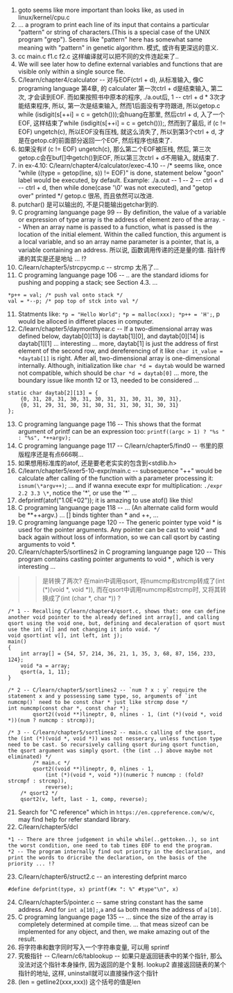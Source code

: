 1. goto seems like more important than looks like, as used in linux/kernel/cpu.c  
2. ... a program to print each line of its input that contains a particular "pattern" or string of characters.(This is a special case of the UNIX program "grep"). Seems like "pattern" here has somewhat same meaning with "pattern" in genetic algorithm. 模式, 或许有更深远的意义.  
3. cc main.c f1.c f2.c 这样编译就可以把不同的文件连起来了..
4. We will see later how to define external variables and functions that are visible only within a single source fle.  
5. C/learn/chapter4/calculator -- 对与EOF(ctrl + d), 从标准输入, 像C programing language 第4章, 的 calculater 第一次ctrl + d是结束输入, 第二次, 才会读到EOF. 而如果按照书中原本的程序, ./a.out后, 1 -- ctrl + d * 3次才能结束程序, 所以, 第一次是结束输入, 然而1后面没有字符跟进, 所以getop.c while (isdigit(s[++i] = c = getch()));会huang在那里, 然后ctrl + d, 入了一个EOF, 这样结束了while (isdigit(s[++i] = c = getch()));, 然而到了最后, if (c != EOF) ungetch(c), 所以EOF没有压栈, 就这么消失了, 所以到第3个ctrl + d, 才是在getop.c的前面部分返回一个EOF, 然后程序也结束了.  
6. 如果没有if (c != EOF) ungetch(c), 那么第二个EOF被压栈, 然后, 第三次getop.c会在buf[]中getch()到EOF, 所以第三次ctrl + d不用输入, 就结束了.  
7. in ex-4.10: C/learn/chapter4/calculator/exec-4.10 -- /* seems like, once "while ((type = getop(line, s)) != EOF)" is done, statement  below "goon" label would be executed, by default. Example: ./a.out -- 1 -- 2 -- ctrl + d -- ctrl + d, then while done(case '\0' was not executed), and "getop over" printed */  getop.c 很吊, 而且依然可以改进.  
8. putchar() 是可以输出的, 不是只能输出getchar到的.
9. C programing languange page 99 -- By definition, the value of a variable or expression of type array is the address of element zero of the array. -- When an array name is passed to a function, what is passed is the location of the initial element. Within the called function, this argument is a local variable, and so an array name parameter is a pointer, that is, a variable containing an address. 所以说, 函数调用传递的还是量的值. 指针传递的其实是还是地址 ... !?  
9. C/learn/chapter5/strcpycmp.c -- strcmp 太吊了...
10. C programing languange page 106 -- .. are the standard idioms for pushing and popping a stack; see Section 4.3. ...
```
*p++ = val; /* push val onto stack */
val = *--p; /* pop top of stck into val */
```
11. Statments like: `*p = "Hello World";` `*p = malloc(xxx); *p++ = 'H';`, p would be alloced in differet places in computer.
12. C/learn/chapter5/daymonthyear.c -- If a two-dimensional array was defined below, daytab[0][13] is daytab[1][0], and daytab[0][14] is daytab[1][1] ... interesting ... more, daytab[1] is just the address of first element of the second row, and dereferencing of it like `char it_value = *daytab[1]` is right. After all, two-dimensional array is one-dimensional internally. Although, initialization like `char *d = daytab` would be warned not compatible, which should be `char *d = daytab[0]` ...  more, the boundary issue like month 12 or 13, needed to be considered ...  
```
static char daytab[2][13] = {
    {0, 31, 28, 31, 30, 31, 30, 31, 31, 30, 31, 30, 31},
    {0, 31, 29, 31, 30, 31, 30, 31, 31, 30, 31, 30, 31}
};
```
13. C programing languange page 116 -- This shows that the format argument of printf can be an expression too: `printf((argc > 1) ? "%s " : "%s", *++argv);`  
14. C programing languange page 117 -- C/learn/chapter5/find0 -- 书里的原版程序还是有点666啊...  
15. 如果想用标准库的atof, 还是要老老实实的包含到<stdlib.h>  
16. C/learn/chapter5/exer5-10-expr/main.c -- subsequence "++" would be calculate after calling of the function with a parameter processing it: `isnum(\*argv++)`; ... and if wanna execute expr for multiplication: `./expr 2.2 3.3 \*`, notice the '\*', or use the '*' ...  
17. defprintf(atof("1.0E+02")); it is amazing to use atof() like this!  
18. C programing languange page 118 -- ... (An alternate calid form would be \**++argv.) ... [] binds tighter than * and ++, ...  
19. C programing languange page 120 -- The generic pointer type void * is used for the pointer arguments. Any pointer can be cast to void * and back again without loss of information, so we can call qsort by casting arguments to void *.  
20. C/learn/chapter5/sortlines2 in C programing languange page 120 -- This program contains casting pointer arguments to void * , which is very interesting ...  
>> 是转换了两次? 在main中调用qsort, 将numcmp和strcmp转成了(int (*)(void *, void *)), 而在qsort中调用numcmp和strcmp时, 又将其转换成了(int (char *, char *)) ?
```
/* 1 -- Recalling C/learn/chapter4/qsort.c, shows that: one can define another void pointer to the already defined int array[], and calling qsort using the void one, but, defining and decaleration of qsort must use the int v[] and not changing it into void. */
void qsort(int v[], int left, int j);
main()
{
    int array[] = {54, 57, 214, 36, 21, 1, 35, 3, 68, 87, 156, 233, 124};
    void *a = array;
    qsort(a, 1, 11);
}

/* 2 -- C/learn/chapter5/sortlines2 -- `num ? x : y` require the statement x and y possessing same type, so, arguments of `int numcmp()` need to be const char * just like strcmp dose */
int numcmp(const char *, const char *);
        qsort2((void **)lineptr, 0, nlines - 1, (int (*)(void *, void *))(num ? numcmp : strcmp));

/* 3 -- C/learn/chapter5/sortlines2 -- main.c calling of the qsort, the (int (*)(void *, void *)) was not nesserary, unless function type need to be cast. So recursively calling qsort during qsort function, the qsort argument was simply qsort. (the (int ..) above maybe not eliminated) */
		/* main.c */
        qsort2((void **)lineptr, 0, nlines - 1,
            (int (*)(void *, void *))(numeric ? numcmp : (fold? strcmpf : strcmp)),
            reverse);
	/* qsort2 */
	qsort2(v, left, last - 1, comp, reverse);
```
21. Search for "C reference" which in `https://en.cppreference.com/w/c`, may find help for refer standard library.  
22. C/learn/chapter5/dcl
```
*1 -- There are three judgement in while while(..gettoken..), so int the worst condition, one need to tab times EOF to end the program.  
*2 -- The program internally find out priority in the declaration, and print the words to dricribe the declaration, on the basis of the priority ... !?
```
23. C/learn/chapter6/struct2.c -- an interesting defprint marco
```
#define defprint(type, x) printf(#x ": %" #type"\n", x)
```
24. C/learn/chapter5/pointer.c -- same string constant has the same address. And for `int a[10];`,`a` and `&a` both means the address of `a[10]`.  
25. C programing languange page 135 -- ... since the size of the array is completely determined at compile time. ... that meas sizeof can be implemented for any object, and then, we make amazing out of the result.  
26. 将字符串和数字同时写入一个字符串变量, 可以用 sprintf  
27. 究极指针 -- C/learn/c6/tablookup -- 如果只是返回链表中的某个指针, 那么没法对这个指针本身操作, 因为返回的是个复制. lookup2 直接返回链表的某个指针的地址, 这样, uninstall就可以直接操作这个指针  
28. (len = getline2(xxx,xxx)) 这个括号的值是len  
